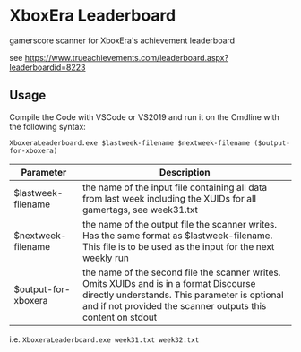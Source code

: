 # XboxEra Leaderboard

gamerscore scanner for XboxEra's achievement leaderboard

see https://www.trueachievements.com/leaderboard.aspx?leaderboardid=8223


## Usage

Compile the Code with VSCode or VS2019 and run it on the Cmdline with the following syntax:

`XboxeraLeaderboard.exe $lastweek-filename $nextweek-filename ($output-for-xboxera)`

|Parameter|Description|
|---------|-----------|
|$lastweek-filename|the name of the input file containing all data from last week including the XUIDs for all gamertags, see week31.txt|
|$nextweek-filename|the name of the output file the scanner writes. Has the same format as $lastweek-filename. This file is to be used as the input for the next weekly run|
|$output-for-xboxera|the name of the second file the scanner writes. Omits XUIDs and is in a format Discourse directly understands. This parameter is optional and if not provided the scanner outputs this content on stdout|

i.e. `XboxeraLeaderboard.exe week31.txt week32.txt`



